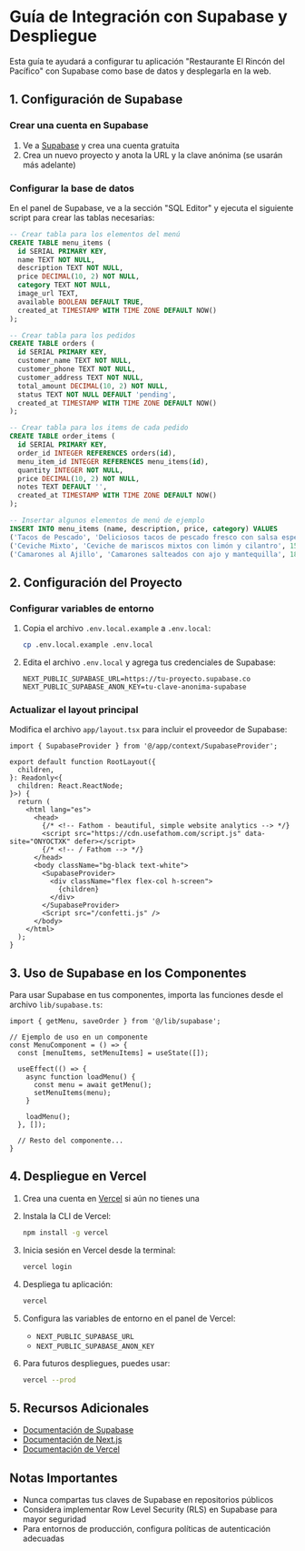 # Guía de Integración con Supabase y Despliegue

Esta guía te ayudará a configurar tu aplicación "Restaurante El Rincón del Pacífico" con Supabase como base de datos y desplegarla en la web.

## 1. Configuración de Supabase

### Crear una cuenta en Supabase

1. Ve a [Supabase](https://supabase.com/) y crea una cuenta gratuita
2. Crea un nuevo proyecto y anota la URL y la clave anónima (se usarán más adelante)

### Configurar la base de datos

En el panel de Supabase, ve a la sección "SQL Editor" y ejecuta el siguiente script para crear las tablas necesarias:

```sql
-- Crear tabla para los elementos del menú
CREATE TABLE menu_items (
  id SERIAL PRIMARY KEY,
  name TEXT NOT NULL,
  description TEXT NOT NULL,
  price DECIMAL(10, 2) NOT NULL,
  category TEXT NOT NULL,
  image_url TEXT,
  available BOOLEAN DEFAULT TRUE,
  created_at TIMESTAMP WITH TIME ZONE DEFAULT NOW()
);

-- Crear tabla para los pedidos
CREATE TABLE orders (
  id SERIAL PRIMARY KEY,
  customer_name TEXT NOT NULL,
  customer_phone TEXT NOT NULL,
  customer_address TEXT NOT NULL,
  total_amount DECIMAL(10, 2) NOT NULL,
  status TEXT NOT NULL DEFAULT 'pending',
  created_at TIMESTAMP WITH TIME ZONE DEFAULT NOW()
);

-- Crear tabla para los items de cada pedido
CREATE TABLE order_items (
  id SERIAL PRIMARY KEY,
  order_id INTEGER REFERENCES orders(id),
  menu_item_id INTEGER REFERENCES menu_items(id),
  quantity INTEGER NOT NULL,
  price DECIMAL(10, 2) NOT NULL,
  notes TEXT DEFAULT '',
  created_at TIMESTAMP WITH TIME ZONE DEFAULT NOW()
);

-- Insertar algunos elementos de menú de ejemplo
INSERT INTO menu_items (name, description, price, category) VALUES
('Tacos de Pescado', 'Deliciosos tacos de pescado fresco con salsa especial', 12.99, 'Tacos'),
('Ceviche Mixto', 'Ceviche de mariscos mixtos con limón y cilantro', 15.99, 'Entradas'),
('Camarones al Ajillo', 'Camarones salteados con ajo y mantequilla', 18.99, 'Platos Principales');
```

## 2. Configuración del Proyecto

### Configurar variables de entorno

1. Copia el archivo `.env.local.example` a `.env.local`:
   ```bash
   cp .env.local.example .env.local
   ```

2. Edita el archivo `.env.local` y agrega tus credenciales de Supabase:
   ```
   NEXT_PUBLIC_SUPABASE_URL=https://tu-proyecto.supabase.co
   NEXT_PUBLIC_SUPABASE_ANON_KEY=tu-clave-anonima-supabase
   ```

### Actualizar el layout principal

Modifica el archivo `app/layout.tsx` para incluir el proveedor de Supabase:

```tsx
import { SupabaseProvider } from '@/app/context/SupabaseProvider';

export default function RootLayout({
  children,
}: Readonly<{
  children: React.ReactNode;
}>) {
  return (
    <html lang="es">
      <head>
        {/* <!-- Fathom - beautiful, simple website analytics --> */}
        <script src="https://cdn.usefathom.com/script.js" data-site="ONYOCTXK" defer></script>
        {/* <!-- / Fathom --> */}
      </head>
      <body className="bg-black text-white">
        <SupabaseProvider>
          <div className="flex flex-col h-screen">
            {children}
          </div>
        </SupabaseProvider>
        <Script src="/confetti.js" />
      </body>
    </html>
  );
}
```

## 3. Uso de Supabase en los Componentes

Para usar Supabase en tus componentes, importa las funciones desde el archivo `lib/supabase.ts`:

```tsx
import { getMenu, saveOrder } from '@/lib/supabase';

// Ejemplo de uso en un componente
const MenuComponent = () => {
  const [menuItems, setMenuItems] = useState([]);
  
  useEffect(() => {
    async function loadMenu() {
      const menu = await getMenu();
      setMenuItems(menu);
    }
    
    loadMenu();
  }, []);
  
  // Resto del componente...
}
```

## 4. Despliegue en Vercel

1. Crea una cuenta en [Vercel](https://vercel.com/) si aún no tienes una

2. Instala la CLI de Vercel:
   ```bash
   npm install -g vercel
   ```

3. Inicia sesión en Vercel desde la terminal:
   ```bash
   vercel login
   ```

4. Despliega tu aplicación:
   ```bash
   vercel
   ```

5. Configura las variables de entorno en el panel de Vercel:
   - `NEXT_PUBLIC_SUPABASE_URL`
   - `NEXT_PUBLIC_SUPABASE_ANON_KEY`

6. Para futuros despliegues, puedes usar:
   ```bash
   vercel --prod
   ```

## 5. Recursos Adicionales

- [Documentación de Supabase](https://supabase.com/docs)
- [Documentación de Next.js](https://nextjs.org/docs)
- [Documentación de Vercel](https://vercel.com/docs)

## Notas Importantes

- Nunca compartas tus claves de Supabase en repositorios públicos
- Considera implementar Row Level Security (RLS) en Supabase para mayor seguridad
- Para entornos de producción, configura políticas de autenticación adecuadas